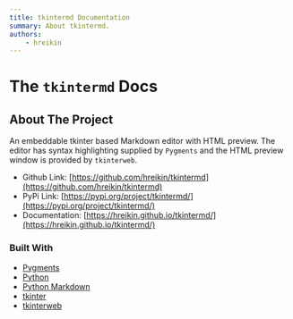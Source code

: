 ```yaml
---
title: tkintermd Documentation
summary: About tkintermd.
authors:
    - hreikin
---
```

# The `tkintermd` Docs

<!-- ABOUT THE PROJECT -->
## About The Project

<!-- [![Product Name Screen Shot][product-screenshot]](https://example.com) -->

An embeddable tkinter based Markdown editor with HTML preview. The editor has 
syntax highlighting supplied by `Pygments` and the HTML preview window is 
provided by `tkinterweb`.

- Github Link: [https://github.com/hreikin/tkintermd](https://github.com/hreikin/tkintermd)  
- PyPi Link: [https://pypi.org/project/tkintermd/](https://pypi.org/project/tkintermd/)  
- Documentation: [https://hreikin.github.io/tkintermd/](https://hreikin.github.io/tkintermd/)  

### Built With

- [Pygments](https://github.com/pygments/pygments)
- [Python](https://www.python.org/)
- [Python Markdown](https://github.com/Python-Markdown/markdown)
- [tkinter](https://docs.python.org/3/library/tkinter.html)
- [tkinterweb](https://github.com/Andereoo/TkinterWeb)
